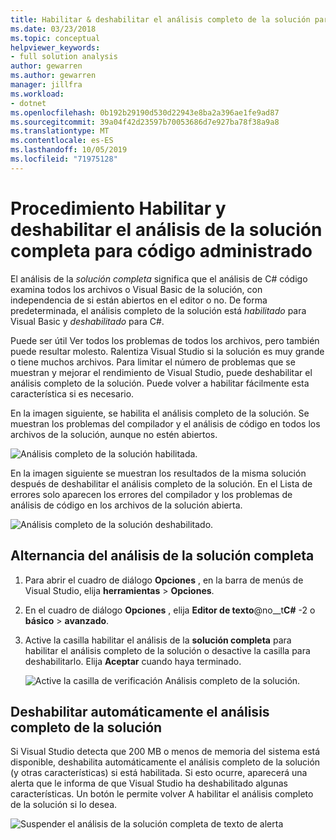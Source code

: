 ```yaml
---
title: Habilitar & deshabilitar el análisis completo de la solución para código administrado
ms.date: 03/23/2018
ms.topic: conceptual
helpviewer_keywords:
- full solution analysis
author: gewarren
ms.author: gewarren
manager: jillfra
ms.workload:
- dotnet
ms.openlocfilehash: 0b192b29190d530d22943e8ba2a396ae1fe9ad87
ms.sourcegitcommit: 39a04f42d23597b70053686d7e927ba78f38a9a8
ms.translationtype: MT
ms.contentlocale: es-ES
ms.lasthandoff: 10/05/2019
ms.locfileid: "71975128"
---
```

# <a name="how-to-enable-and-disable-full-solution-analysis-for-managed-code"></a>Procedimiento Habilitar y deshabilitar el análisis de la solución completa para código administrado

El análisis de la *solución completa* significa que el análisis de C# código examina todos los archivos o Visual Basic de la solución, con independencia de si están abiertos en el editor o no. De forma predeterminada, el análisis completo de la solución está *habilitado* para Visual Basic y *deshabilitado* para C#.

Puede ser útil Ver todos los problemas de todos los archivos, pero también puede resultar molesto. Ralentiza Visual Studio si la solución es muy grande o tiene muchos archivos. Para limitar el número de problemas que se muestran y mejorar el rendimiento de Visual Studio, puede deshabilitar el análisis completo de la solución. Puede volver a habilitar fácilmente esta característica si es necesario.

En la imagen siguiente, se habilita el análisis completo de la solución. Se muestran los problemas del compilador y el análisis de código en todos los archivos de la solución, aunque no estén abiertos.

![Análisis completo de la solución habilitada.](../code-quality/media/fsa_enabled.png)

En la imagen siguiente se muestran los resultados de la misma solución después de deshabilitar el análisis completo de la solución. En el Lista de errores solo aparecen los errores del compilador y los problemas de análisis de código en los archivos de la solución abierta.

![Análisis completo de la solución deshabilitado.](../code-quality/media/fsa_disabled.png)

## <a name="toggle-full-solution-analysis"></a>Alternancia del análisis de la solución completa

1. Para abrir el cuadro de diálogo **Opciones** , en la barra de menús de Visual Studio, elija **herramientas** > **Opciones**.

1. En el cuadro de diálogo **Opciones** , elija **Editor de texto**@no__t**C#** -2 o **básico** > **avanzado**.

1. Active la casilla habilitar el análisis de la **solución completa** para habilitar el análisis completo de la solución o desactive la casilla para deshabilitarlo. Elija **Aceptar** cuando haya terminado.

   ![Active la casilla de verificación Análisis completo de la solución.](../code-quality/media/options-enable-full-solution-analysis.png)

## <a name="automatically-disable-full-solution-analysis"></a>Deshabilitar automáticamente el análisis completo de la solución

Si Visual Studio detecta que 200 MB o menos de memoria del sistema está disponible, deshabilita automáticamente el análisis completo de la solución (y otras características) si está habilitada. Si esto ocurre, aparecerá una alerta que le informa de que Visual Studio ha deshabilitado algunas características. Un botón le permite volver A habilitar el análisis completo de la solución si lo desea.

![Suspender el análisis de la solución completa de texto de alerta](../code-quality/media/fsa_alert.png)